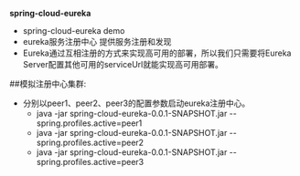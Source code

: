 **spring-cloud-eureka**
* spring-cloud-eureka demo
* eureka服务注册中心 提供服务注册和发现
* Eureka通过互相注册的方式来实现高可用的部署，所以我们只需要将Eureka Server配置其他可用的serviceUrl就能实现高可用部署。

##模拟注册中心集群: 
   - 分别以peer1、peer2、peer3的配置参数启动eureka注册中心。
     -  java -jar spring-cloud-eureka-0.0.1-SNAPSHOT.jar --spring.profiles.active=peer1
     -  java -jar spring-cloud-eureka-0.0.1-SNAPSHOT.jar --spring.profiles.active=peer2
     -  java -jar spring-cloud-eureka-0.0.1-SNAPSHOT.jar --spring.profiles.active=peer3